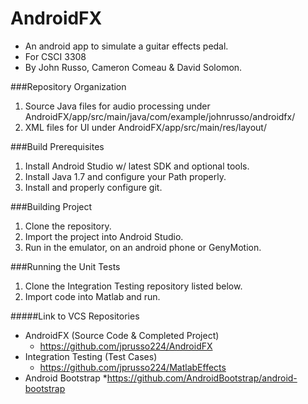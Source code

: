 AndroidFX 
=========
* An android app to simulate a guitar effects pedal. 
* For CSCI 3308
* By John Russo, Cameron Comeau & David Solomon.

###Repository Organization
1. Source Java files for audio processing under AndroidFX/app/src/main/java/com/example/johnrusso/androidfx/
2. XML files for UI under AndroidFX/app/src/main/res/layout/

###Build Prerequisites
1. Install Android Studio w/ latest SDK and optional tools.
2. Install Java 1.7 and configure your Path properly.
3. Install and properly configure git.

###Building Project
1. Clone the repository.
2. Import the project into Android Studio.
3. Run in the emulator, on an android phone or GenyMotion. 

###Running the Unit Tests
1. Clone the Integration Testing repository listed below.
2. Import code into Matlab and run.


#####Link to VCS Repositories
* AndroidFX (Source Code & Completed Project)
  * https://github.com/jprusso224/AndroidFX
* Integration Testing (Test Cases)
  * https://github.com/jprusso224/MatlabEffects
* Android Bootstrap
 *https://github.com/AndroidBootstrap/android-bootstrap 
